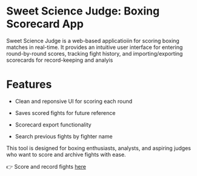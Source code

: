 # Sweet Science Judge: Boxing Scorecard App

Sweet Science Judge is a web-based applicatioiin for scoring boxing matches in real-time. It provides an intuitive user interface for entering round-by-round scores, tracking fight history, and importing/exporting scorecards for record-keeping and analyis

# Features

* Clean and reponsive UI for scoring each round

* Saves scored fights for future reference

* Scorecard export functionality

* Search previous fights by fighter name



This tool is designed for boxing enthusiasts, analysts, and aspiring judges who want to score and archive fights with ease.

👉 Score and record fights [here](https://adodavis.github.io/boxing-judge/)
